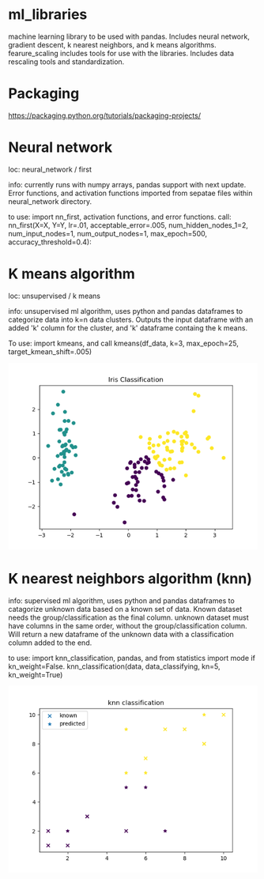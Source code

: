 # ml_libraries
machine learning library to be used with pandas. Includes neural network, gradient descent, k nearest neighbors, and k means algorithms. 
fearure_scaling includes tools for use with the libraries. Includes data rescaling tools and standardization. 

# Packaging
https://packaging.python.org/tutorials/packaging-projects/

# Neural network
loc: neural_network / first

info: currently runs with numpy arrays, pandas support with next update. Error functions, and activation functions imported from sepatae files within neural_network directory. 

to use: import nn_first, activation functions, and error functions.
call: nn_first(X=X, Y=Y, lr=.01, acceptable_error=.005, num_hidden_nodes_1=2, num_input_nodes=1, num_output_nodes=1, max_epoch=500, accuracy_threshold=0.4):



# K means algorithm
loc:  unsupervised / k means

info: unsupervised ml algorithm, uses python and pandas dataframes to categorize data into k=n data clusters. Outputs the input dataframe with an added 'k' column for the cluster, and 'k' dataframe containg the k means.

To use: import kmeans, and call kmeans(df_data, k=3, max_epoch=25, target_kmean_shift=.005)

![kmeans_iris_plot.png](https://github.com/jburs/ml_libraries/blob/main/ml_libraries/images/kmeans_iris_plot.png)



# K nearest neighbors algorithm (knn)

info: supervised ml algorithm, uses python and pandas dataframes to catagorize unknown data based on a known set of data. Known dataset needs the group/classification as the final column. unknown dataset must have columns in the same order, without the group/classification column. Will return a new dataframe of the unknown data with a classification column added to the end. 

to use: import knn_classification, pandas, and from statistics import mode if kn_weight=False.
knn_classification(data, data_classifying, kn=5, kn_weight=True)

![knn_classification_plot.png](https://github.com/jburs/ml_libraries/blob/main/ml_libraries/images/knn_classification_plot.png)
